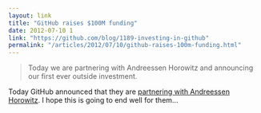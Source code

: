 ```yaml
---
layout: link
title: "GitHub raises $100M funding"
date: 2012-07-10 1
link: "https://github.com/blog/1189-investing-in-github"
permalink: "/articles/2012/07/10/github-raises-100m-funding.html"
---
```


> Today we are partnering with Andreessen Horowitz and announcing our first ever outside investment.

Today GitHub announced that they are [partnering with Andreessen Horowitz](http://peter.a16z.com/2012/07/09/software-eats-software-development).
I hope this is going to end well for them...
